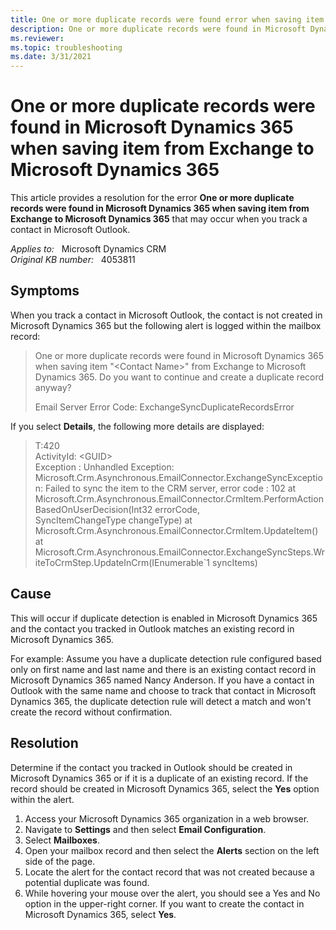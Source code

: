 ```yaml
---
title: One or more duplicate records were found error when saving item from Exchange
description: One or more duplicate records were found in Microsoft Dynamics 365 when saving item from Exchange to Microsoft Dynamics 365 - this error may occur when you try to track a contact in Microsoft Outlook.
ms.reviewer:  
ms.topic: troubleshooting
ms.date: 3/31/2021
---
```

# One or more duplicate records were found in Microsoft Dynamics 365 when saving item from Exchange to Microsoft Dynamics 365

This article provides a resolution for the error **One or more duplicate records were found in Microsoft Dynamics 365 when saving item from Exchange to Microsoft Dynamics 365** that may occur when you track a contact in Microsoft Outlook.

_Applies to:_ &nbsp; Microsoft Dynamics CRM  
_Original KB number:_ &nbsp; 4053811

## Symptoms

When you track a contact in Microsoft Outlook, the contact is not created in Microsoft Dynamics 365 but the following alert is logged within the mailbox record:

> One or more duplicate records were found in Microsoft Dynamics 365 when saving item "\<Contact Name>" from Exchange to Microsoft Dynamics 365. Do you want to continue and create a duplicate record anyway?
>
> Email Server Error Code: ExchangeSyncDuplicateRecordsError

If you select **Details**, the following more details are displayed:

> T:420  
ActivityId: \<GUID>  
>Exception : Unhandled Exception: Microsoft.Crm.Asynchronous.EmailConnector.ExchangeSyncException: Failed to sync the item to the CRM server, error code : 102    at   Microsoft.Crm.Asynchronous.EmailConnector.CrmItem.PerformActionBasedOnUserDecision(Int32 errorCode,  
SyncItemChangeType changeType)    at Microsoft.Crm.Asynchronous.EmailConnector.CrmItem.UpdateItem()    at  
Microsoft.Crm.Asynchronous.EmailConnector.ExchangeSyncSteps.WriteToCrmStep.UpdateInCrm(IEnumerable`1 syncItems)

## Cause

This will occur if duplicate detection is enabled in Microsoft Dynamics 365 and the contact you tracked in Outlook matches an existing record in Microsoft Dynamics 365.

For example: Assume you have a duplicate detection rule configured based only on first name and last name and there is an existing contact record in Microsoft Dynamics 365 named Nancy Anderson. If you have a contact in Outlook with the same name and choose to track that contact in Microsoft Dynamics 365, the duplicate detection rule will detect a match and won't create the record without confirmation.

## Resolution

Determine if the contact you tracked in Outlook should be created in Microsoft Dynamics 365 or if it is a duplicate of an existing record. If the record should be created in Microsoft Dynamics 365, select the **Yes** option within the alert.

1. Access your Microsoft Dynamics 365 organization in a web browser.
2. Navigate to **Settings** and then select **Email Configuration**.
3. Select **Mailboxes**.
4. Open your mailbox record and then select the **Alerts** section on the left side of the page.
5. Locate the alert for the contact record that was not created because a potential duplicate was found.
6. While hovering your mouse over the alert, you should see a Yes and No option in the upper-right corner. If you want to create the contact in Microsoft Dynamics 365, select **Yes**.
